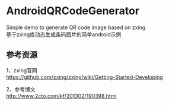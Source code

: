 # AndroidQRCodeGenerator
Simple demo to generate QR code image based on zxing    
基于zxing库动态生成条码图片的简单android示例

## 参考资源  
1、zxing官网   
https://github.com/zxing/zxing/wiki/Getting-Started-Developing

2、参考博文  
http://www.2cto.com/kf/201302/190398.html


